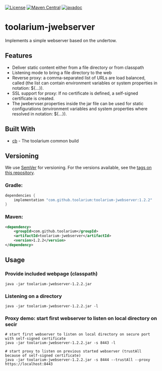 [![License](https://img.shields.io/github/license/toolarium/toolarium-jwebserver)](https://github.com/toolarium/toolarium-jwebserver/blob/master/LICENSE)
[![Maven Central](https://img.shields.io/maven-central/v/com.github.toolarium/toolarium-jwebserver/1.2.2)](https://search.maven.org/artifact/com.github.toolarium/toolarium-jwebserver/1.2.2/jar)
[![javadoc](https://javadoc.io/badge2/com.github.toolarium/toolarium-jwebserver/javadoc.svg)](https://javadoc.io/doc/com.github.toolarium/toolarium-jwebserver)

# toolarium-jwebserver

Implements a simple webserver based on the undertow.

## Features
 * Deliver static content either from a file directory or from classpath
 * Listening mode to bring a file directory to the web
 * Reverse proxy: a comma-separated list of URLs are load balanced, called (the list can contain environment variables or system properties in notation: ${...}).
 * SSL support for proxy: If no certificate is defined, a self-signed certificate is created.
 * The jwebervser.properties inside the jar file can be used for static configurations (environment variables and system properties where resolved in notation: ${...}).

## Built With

* [cb](https://github.com/toolarium/common-build) - The toolarium common build

## Versioning

We use [SemVer](http://semver.org/) for versioning. For the versions available, see the [tags on this repository](https://github.com/toolarium/toolarium-jwebserver/tags). 


### Gradle:

```groovy
dependencies {
    implementation "com.github.toolarium:toolarium-jwebserver:1.2.2"
}
```

### Maven:

```xml
<dependency>
    <groupId>com.github.toolarium</groupId>
    <artifactId>toolarium-jwebserver</artifactId>
    <version>1.2.2</version>
</dependency>
```

## Usage

### Provide included webpage (classpath)
```
java -jar toolarium-jwebserver-1.2.2.jar
```

### Listening on a directory
```
java -jar toolarium-jwebserver-1.2.2.jar -l
```

### Proxy demo: start first webserver to listen on local directory on secir
```
# start first webserver to listen on local directory on secure port with self-signed certificate
java -jar toolarium-jwebserver-1.2.2.jar -s 8443 -l

# start proxy to listen on previous started webserver (trustAll because of self-signed certificate)
java -jar toolarium-jwebserver-1.2.2.jar -s 8444 --trustAll --proxy https://localhost:8443
```
